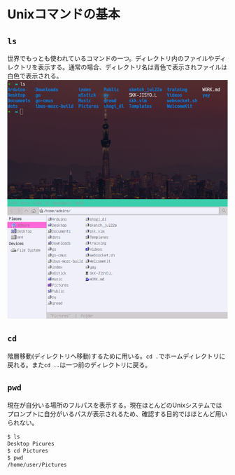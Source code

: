 # Unixコマンドの基本

## `ls`
世界でもっとも使われているコマンドの一つ。ディレクトリ内のファイルやディレクトリを表示する。通常の場合、ディレクトリ名は青色で表示されファイルは白色で表示される。
![](../src/ls.png)
## `cd`
階層移動(ディレクトリへ移動)するために用いる。`cd .`でホームディレクトリに戻れる。また`cd ..`は一つ前のディレクトリに戻る。
## `pwd`
現在が自分いる場所のフルパスを表示する。現在ほとんどのUnixシステムではプロンプトに自分がいるパスが表示されるため、確認する目的ではほとんど用いられない。
```
$ ls
Desktop Picures
$ cd Pictures
$ pwd
/home/user/Pictures
```

##

##
